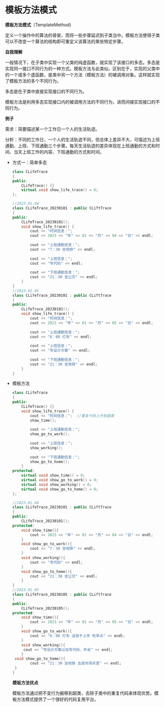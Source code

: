 # 模板方法模式

**模板方法模式**（TemplateMethod)

定义一个操作中的算法的骨架，而将一些步骤延迟到子类当中。模板方法使得子类可以不改变一个算法的结构即可重定义该算法的某些特定步骤。

**自我理解**

一般情况下，在子类中实现一个父类的纯虚函数，就实现了该接口的多态。多态是实现同一接口不同行为的一种方式。模板方法与此类似。区别在于，实现的父类中的一个或多个虚函数，是类中另一个方法（模板方法）的被调用对象。这样就实现了模板方法的多个不同行为。

多态是在子类中直接实现接口的不同行为。

模板方法是利用多态实现接口内的被调用方法的不同行为，进而间接实现接口的不同行为。

**例子**

需求：简要描述某一个工作日一个人的生活轨迹。

分析：不同的工作日，一个人的生活轨迹不同，但总体上差异不大，可描述为上班通勤、上班、下班通勤三个步骤。每天生活轨迹的差异体现在上班通勤的方式和时间、当天上班工作的内容、下班通勤的方式和时间。

- 方式一：简单多态

   ```c++
   class CLifeTrace
   {
   public:
       CLifeTrace() {}
       virtual void show_life_trace() = 0;
   };
   
   //2023.01.04
   class CLifeTrace_20230101 : public CLiftTrace
   {
   public:
       CLifeTrace_20230101();
       void show_life_trace() {
           cout << "时间信息：";
           cout << 2023 << "年" << 01 << "月" << 04 << "日" << endl;
           
           cout << "上班通勤信息：";
           cout << "7：30 坐地铁" << endl;
           
           cout << "上班信息：";
           cout << "写代码" << endl;
           
           cout << "下班通勤信息：";
           cout << "21：30 坐公交" << endl;
       }
   }
   //2023.01.05
   class CLifeTrace_20230101 : public CLiftTrace
   {
   public:
       CLifeTrace_20230101();
       void show_life_trace() {
           cout << "时间信息：";
           cout << 2023 << "年" << 01 << "月" << 05 << "日" << endl;
           
           cout << "上班通勤信息：";
           cout << "8：00 打车" << endl;
           
           cout << "上班信息：";
           cout << "写设计方案" << endl;
           
           cout << "下班通勤信息：";
           cout << "21：30 坐地铁" << endl;
       }
   }
   ```

   

- 模板方法

   ```c++
   class CLifeTrace
   {
   public:
       CLifeTrace() {}
       void show_life_trace() {
           cout << "时间信息：";  //重复代码上升到超类
           show_time();
           
           cout << "上班通勤信息：";
           show_go_to_work();
           
           cout << "上班信息：";
           show_working();
           
           cout << "下班通勤信息：";
           show_go_to_home();
       }
   protected:
       virtual void show_time() = 0;
       virtual void show_go_to_work() = 0;
       virtual void show_working() = 0;
       virtual void show_go_to_home() = 0;
   };
   
   //2023.01.04
   class CLifeTrace_20230101 : public CLiftTrace
   {
   public:
       CLifeTrace_20230101();
   protected:
       void show_time(){
           cout << 2023 << "年" << 01 << "月" << 04 << "日" << endl;
       }
       void show_go_to_work(){
           cout << "7：30 坐地铁" << endl;
       }
       void show_working(){
           cout << "写代码" << endl;
       }
       void show_go_to_home(){
           cout << "21：30 坐公交" << endl;
       }
   }
   //2023.01.05
   class CLifeTrace_20230105 : public CLiftTrace
   {
   public:
       CLifeTrace_20230105();
   protected:
       void show_time(){
           cout << 2023 << "年" << 01 << "月" << 05 << "日" << endl;
       }
       void show_go_to_work(){
           cout << "8：00 打车 送孩子上学 吃早点" << endl;
       }
       void show_working(){
        cout << "写设计方案以及写代码、开会" << endl;
       }
    void show_go_to_home(){
           cout << "21：30 坐地铁 去菜市场买菜" << endl;
    }
   }
   ```
   
   **模板方法优点**
   
   模板方法通过把不变行为搬移到超类，去除子类中的重复代码来体现优势。模板方法模式提供了一个很好的代码复用平台。
   
   